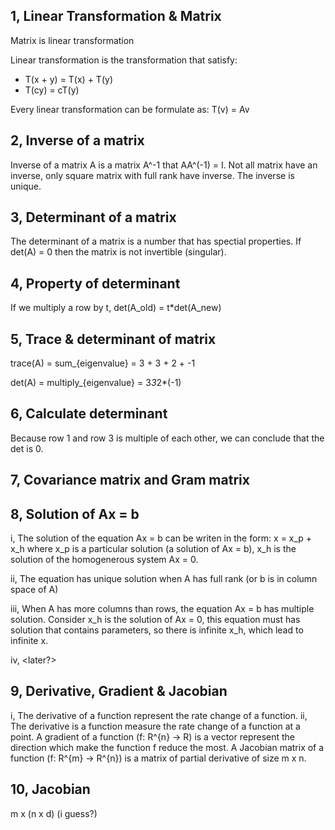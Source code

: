 ## 1, Linear Transformation & Matrix
Matrix is linear transformation

Linear transformation is the transformation that satisfy:
- T(x + y) = T(x) + T(y)
- T(cy) = cT(y)
        
Every linear transformation can be formulate as: T(v) = Av

## 2, Inverse of a matrix
Inverse of a matrix A is a matrix A^-1 that AA^(-1) = I. Not all matrix have an inverse, only square matrix with full rank have inverse. The inverse is unique.

## 3, Determinant of a matrix 
The determinant of a matrix is a number that has spectial properties. If det(A) = 0 then the matrix is not invertible (singular).
    
## 4, Property of determinant
If we multiply a row by t, det(A_old) = t\*det(A_new)

## 5, Trace & determinant of matrix
trace(A) = sum_{eigenvalue} = 3 + 3 + 2 + -1

det(A) = multiply_{eigenvalue} = 3*3*2*(-1)
    
## 6, Calculate determinant
Because row 1 and row 3 is multiple of each other, we can conclude that the det is 0.

## 7, Covariance matrix and Gram matrix

## 8, Solution of Ax = b
i, The solution of the equation Ax = b can be writen in the form: x = x_p + x_h where x_p is a particular solution (a solution of Ax = b), x_h is the solution of the homogenerous system Ax = 0.
    
ii, The equation has unique solution when A has full rank (or b is in column space of A)
    
iii, When A has more columns than rows, the equation Ax = b has multiple solution. Consider x_h is the solution of Ax = 0, this equation must has solution that contains parameters, so there is infinite x_h, which lead to infinite x.
         
iv, <later?>

## 9, Derivative, Gradient & Jacobian
i, The derivative of a function represent the rate change of a function.
ii, The derivative is a function measure the rate change of a function at a point. A gradient of a function (f: R^{n} -> R) is a vector represent the direction which make the function f reduce the most. A Jacobian matrix of a function (f: R^{m} -> R^{n}) is a matrix of partial derivative of size m x n. 

## 10, Jacobian
m x (n x d) (i guess?)